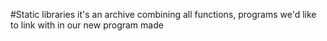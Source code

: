 #Static libraries
it's an archive combining all functions, programs we'd like to link with in our new program made
